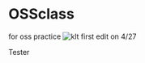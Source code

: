 # OSSclass
for oss practice 
![klt](https://upload.wikimedia.org/wikipedia/commons/4/40/The_Kiss_-_Gustav_Klimt_-_Google_Cultural_Institute.jpg)
first edit on 4/27 

Tester 

